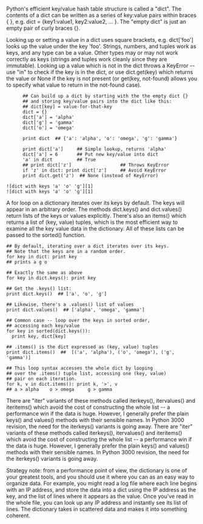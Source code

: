 Python's efficient key/value hash table structure is called a "dict". The contents of a dict can be written as a series of key:value pairs within braces { }, e.g. dict = {key1:value1, key2:value2, ... }. The "empty dict" is just an empty pair of curly braces {}.

Looking up or setting a value in a dict uses square brackets, e.g. dict['foo'] looks up the value under the key 'foo'. Strings, numbers, and tuples work as keys, and any type can be a value. Other types may or may not work correctly as keys (strings and tuples work cleanly since they are immutable). Looking up a value which is not in the dict throws a KeyError -- use "in" to check if the key is in the dict, or use dict.get(key) which returns the value or None if the key is not present (or get(key, not-found) allows you to specify what value to return in the not-found case).
    
```    
      ## Can build up a dict by starting with the the empty dict {}
      ## and storing key/value pairs into the dict like this:
      ## dict[key] = value-for-that-key
      dict = {}
      dict['a'] = 'alpha'
      dict['g'] = 'gamma'
      dict['o'] = 'omega'
    
      print dict  ## {'a': 'alpha', 'o': 'omega', 'g': 'gamma'}
    
      print dict['a']     ## Simple lookup, returns 'alpha'
      dict['a'] = 6       ## Put new key/value into dict
      'a' in dict         ## True
      ## print dict['z']                  ## Throws KeyError
      if 'z' in dict: print dict['z']     ## Avoid KeyError
      print dict.get('z')  ## None (instead of KeyError)

![dict with keys 'a' 'o' 'g'][1]
![dict with keys 'a' 'o' 'g'][1]
```

A for loop on a dictionary iterates over its keys by default. The keys will appear in an arbitrary order. The methods dict.keys() and dict.values() return lists of the keys or values explicitly. There's also an items() which returns a list of (key, value) tuples, which is the most efficient way to examine all the key value data in the dictionary. All of these lists can be passed to the sorted() function.
    
```    
## By default, iterating over a dict iterates over its keys.
## Note that the keys are in a random order.
for key in dict: print key
## prints a g o

## Exactly the same as above
for key in dict.keys(): print key

## Get the .keys() list:
print dict.keys()  ## ['a', 'o', 'g']

## Likewise, there's a .values() list of values
print dict.values()  ## ['alpha', 'omega', 'gamma']

## Common case -- loop over the keys in sorted order,
## accessing each key/value
for key in sorted(dict.keys()):
  print key, dict[key]

## .items() is the dict expressed as (key, value) tuples
print dict.items()  ##  [('a', 'alpha'), ('o', 'omega'), ('g', 'gamma')]

## This loop syntax accesses the whole dict by looping
## over the .items() tuple list, accessing one (key, value)
## pair on each iteration.
for k, v in dict.items(): print k, '>', v
## a > alpha    o > omega     g > gamma
```

There are "iter" variants of these methods called iterkeys(), itervalues() and iteritems() which avoid the cost of constructing the whole list -- a performance win if the data is huge. However, I generally prefer the plain keys() and values() methods with their sensible names. In Python 3000 revision, the need for the iterkeys() variants is going away.
There are "iter" variants of these methods called iterkeys(), itervalues() and iteritems() which avoid the cost of constructing the whole list -- a performance win if the data is huge. However, I generally prefer the plain keys() and values() methods with their sensible names. In Python 3000 revision, the need for the iterkeys() variants is going away.

Strategy note: from a performance point of view, the dictionary is one of your greatest tools, and you should use it where you can as an easy way to organize data. For example, you might read a log file where each line begins with an IP address, and store the data into a dict using the IP address as the key, and the list of lines where it appears as the value. Once you've read in the whole file, you can look up any IP address and instantly see its list of lines. The dictionary takes in scattered data and makes it into something coherent.

